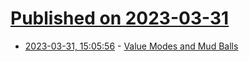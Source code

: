 # [Published on 2023-03-31](index.md)

* [2023-03-31, 15:05:56](https://lobste.rs/s/udgq0s/value_modes_mud_balls) - [Value Modes and Mud Balls](https://www.maxcountryman.com/articles/value-modes-and-mud-balls)
